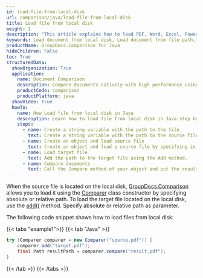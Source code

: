 ```yaml
---
id: load-file-from-local-disk
url: comparison/java/load-file-from-local-disk
title: Load file from local disk
weight: 1
description: "This article explains how to load PDF, Word, Excel, PowerPoint documents from local disk when using GroupDocs.Comparison for Java."
keywords: Load document from local disk, Load document from file path, Load document with GroupDocs.Comparison
productName: GroupDocs.Comparison for Java
hideChildren: False
toc: True
structuredData:
  showOrganization: True
  application:
    name: Document Comparison
    description: Compare documents natively with high performance using Java language and GroupDocs.Comparison for Java
    productCode: comparison
    productPlatform: java
  showVideo: True
  howTo:
    name: How Load file from local disk in Java
    description: Learn how to load file from local disk in Java step by step
    steps:
      - name: Create a string variable with the path to the file
        text: Create a string variable with the path to the source file. You may specify absolute or relative file path as per your requirements.
      - name: Create an object and load source file
        text: Create an object and load a source file by specifying in the parameter a string variable.
      - name: Load target file
        text: Add the path to the target file using the Add method.
      - name: Compare documents
        text: Call the Compare method of your object and put the resulting file path parameter and the options object.
---
```


When the source file is located on the local disk, [GroupDocs.Comparison](https://products.groupdocs.com/comparison/java) allows you to load it using the [Comparer](https://reference.groupdocs.com/comparison/java/com.groupdocs.comparison/comparer) class constructor by specifying absolute or relative path. To load the target file located on the local disk, use the [add()](https://reference.groupdocs.com/comparison/java/com.groupdocs.comparison/comparer/#add-java.lang.String-) method. Specify absolute or relative path as parameter.

The following code snippet shows how to load files from local disk:

{{< tabs "example1">}}
{{< tab "Java" >}}
```java
try (Comparer comparer = new Comparer("source.pdf")) {
    comparer.add("target.pdf");
    final Path resultPath = comparer.compare("result.pdf");
}
```
{{< /tab >}}
{{< /tabs >}}